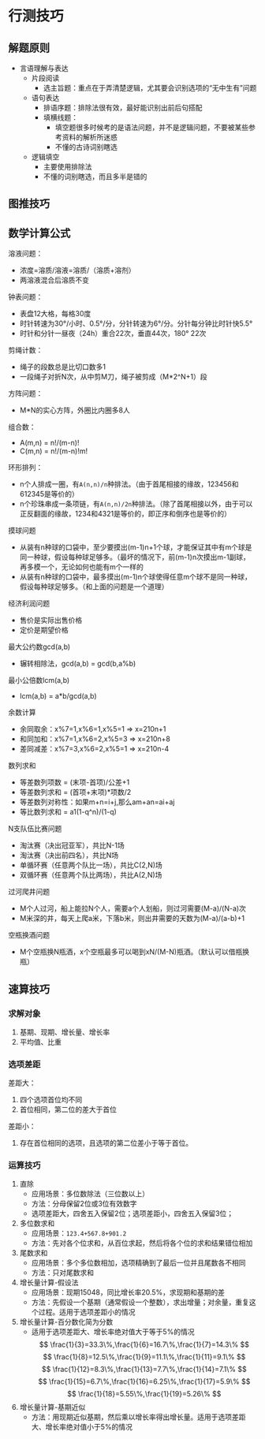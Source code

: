 # 行测技巧


## 解题原则

- 言语理解与表达
    - 片段阅读
        - 选主旨题：重点在于弄清楚逻辑，尤其要会识别选项的“无中生有”问题
    - 语句表达
        - 排语序题：排除法很有效，最好能识别出前后句搭配
        - 填横线题：
            - 填空题很多时候考的是语法问题，并不是逻辑问题，不要被某些参考资料的解析所迷惑
            - 不懂的古诗词别瞎选
    - 逻辑填空
        - 主要使用排除法
        - 不懂的词别瞎选，而且多半是错的

## 图推技巧

## 数学计算公式

溶液问题：

- 浓度=溶质/溶液=溶质/（溶质+溶剂）
- 两溶液混合后溶质不变

钟表问题：

- 表盘12大格，每格30度
- 时针转速为30°/小时、0.5°/分，分针转速为6°/分。分针每分钟比时针快5.5°
- 时针和分针一昼夜（24h）重合22次，垂直44次，180° 22次

剪绳计数：

- 绳子的段数总是比切口数多1
- 一段绳子对折N次，从中剪M刀，绳子被剪成（M*2^N+1）段

方阵问题：

- M*N的实心方阵，外圈比内圈多8人

组合数：

- A(m,n) = n!/(m-n)!
- C(m,n) = n!/(m-n)!m!

环形排列：

- n个人排成一圈，有`A(n,n)/n`种排法。（由于首尾相接的缘故，123456和612345是等价的）
- n个珍珠串成一条项链，有`A(n,n)/2n`种排法。（除了首尾相接以外，由于可以正反翻面的缘故，1234和4321是等价的，即正序和倒序也是等价的）

摸球问题

- 从装有n种球的口袋中，至少要摸出(m-1)n+1个球，才能保证其中有m个球是同一种球，假设每种球足够多。（最坏的情况下，前(m-1)n次摸出m-1副球，再多模一个，无论如何也能有m个一样的
- 从装有n种球的口袋中，最多摸出(m-1)n个球使得任意m个球不是同一种球，假设每种球足够多。（和上面的问题是一个道理）

经济利润问题

- 售价是实际出售价格
- 定价是期望价格

最大公约数gcd(a,b)

- 辗转相除法，gcd(a,b) = gcd(b,a%b)

最小公倍数lcm(a,b)

- lcm(a,b) = a*b/gcd(a,b)

余数计算

- 余同取余：x%7=1,x%6=1,x%5=1 => x=210n+1
- 和同加和：x%7=1,x%6=2,x%5=3 => x=210n+8
- 差同减差：x%7=3,x%6=2,x%5=1 => x=210n-4

数列求和

- 等差数列项数 = (末项-首项)/公差+1
- 等差数列求和 = (首项+末项)*项数/2
- 等差数列对称性：如果m+n=i+j,那么am+an=ai+aj
- 等比数列求和 = a1(1-q^n)/(1-q)

N支队伍比赛问题

- 淘汰赛（决出冠亚军），共比N-1场
- 淘汰赛（决出前四名），共比N场
- 单循环赛（任意两个队比一场），共比C(2,N)场
- 双循环赛（任意两个队比两场），共比A(2,N)场

过河爬井问题

- M个人过河，船上能拉N个人，需要a个人划船，则过河需要(M-a)/(N-a)次
- M米深的井，每天上爬a米，下落b米，则出井需要的天数为(M-a)/(a-b)+1

空瓶换酒问题

- M个空瓶换N瓶酒，x个空瓶最多可以喝到xN/(M-N)瓶酒。（默认可以借瓶换瓶）

## 速算技巧

### 求解对象

1. 基期、现期、增长量、增长率
2. 平均值、比重

### 选项差距

差距大：

1. 四个选项首位均不同
2. 首位相同，第二位的差大于首位

差距小：

1. 存在首位相同的选项，且选项的第二位差小于等于首位。

### 运算技巧

1. 直除  
    - 应用场景：多位数除法（三位数以上）
    - 方法：分母保留2位或3位有效数字
    - 选项差距大，四舍五入保留2位；选项差距小，四舍五入保留3位；
2. 多位数求和
    - 应用场景：`123.4+567.8+901.2`
    - 方法：先对各个位求和，从百位求起，然后将各个位的求和结果错位相加
3. 尾数求和
    - 应用场景：多个多位数相加，选项精确到了最后一位并且尾数各不相同
    - 方法：只对尾数求和
4. 增长量计算-假设法
    - 应用场景：现期15048，同比增长率20.5%，求现期和基期的差
    - 方法：先假设一个基期（通常假设一个整数），求出增量；对余量，重复这个过程。适用于选项差距小的情况
5. 增长量计算-百分数化简为分数
    - 适用于选项差距大、增长率绝对值大于等于5%的情况
    $$
        \frac{1}{3}=33.3\%,\frac{1}{6}=16.7\%,\frac{1}{7}=14.3\%
    $$
    $$
        \frac{1}{8}=12.5\%,\frac{1}{9}=11.1\%,\frac{1}{11}=9.1\%
    $$
    $$
        \frac{1}{12}=8.3\%,\frac{1}{13}=7.7\%,\frac{1}{14}=7.1\%
    $$
    $$
        \frac{1}{15}=6.7\%,\frac{1}{16}=6.25\%,\frac{1}{17}=5.9\%
    $$
    $$
        \frac{1}{18}=5.55\%,\frac{1}{19}=5.26\%
    $$
6. 增长量计算-基期近似
    - 方法：用现期近似基期，然后乘以增长率得出增长量。适用于选项差距大、增长率绝对值小于5%的情况
